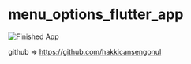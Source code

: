 # menu_options_flutter_app


![Finished App](https://github.com/hakkicansengonul/images/blob/master/menu_options_flutter.gif)



github =>  https://github.com/hakkicansengonul
